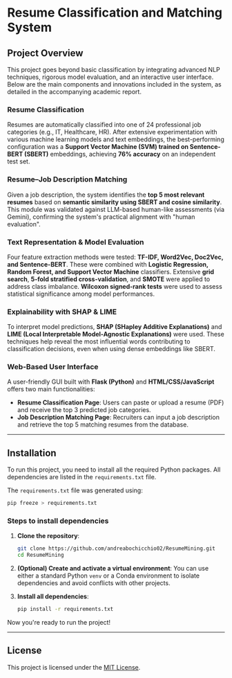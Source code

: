 # Resume Classification and Matching System

## Project Overview

This project goes beyond basic classification by integrating advanced NLP techniques, rigorous model evaluation, and an interactive user interface. Below are the main components and innovations included in the system, as detailed in the accompanying academic report.

### Resume Classification

Resumes are automatically classified into one of 24 professional job categories (e.g., IT, Healthcare, HR). After extensive experimentation with various machine learning models and text embeddings, the best-performing configuration was a **Support Vector Machine (SVM) trained on Sentence-BERT (SBERT)** embeddings, achieving **76% accuracy** on an independent test set.

### Resume–Job Description Matching

Given a job description, the system identifies the **top 5 most relevant resumes** based on **semantic similarity using SBERT and cosine similarity**. This module was validated against LLM-based human-like assessments (via Gemini), confirming the system's practical alignment with "human evaluation".

### Text Representation & Model Evaluation

Four feature extraction methods were tested: **TF-IDF, Word2Vec, Doc2Vec, and Sentence-BERT**. These were combined with **Logistic Regression, Random Forest, and Support Vector Machine** classifiers. Extensive **grid search**, **5-fold stratified cross-validation**, and **SMOTE** were applied to address class imbalance. **Wilcoxon signed-rank tests** were used to assess statistical significance among model performances.

### Explainability with SHAP & LIME

To interpret model predictions, **SHAP (SHapley Additive Explanations)** and **LIME (Local Interpretable Model-Agnostic Explanations)** were used. These techniques help reveal the most influential words contributing to classification decisions, even when using dense embeddings like SBERT.

### Web-Based User Interface

A user-friendly GUI built with **Flask (Python)** and **HTML/CSS/JavaScript** offers two main functionalities:

* **Resume Classification Page**: Users can paste or upload a resume (PDF) and receive the top 3 predicted job categories.
* **Job Description Matching Page**: Recruiters can input a job description and retrieve the top 5 matching resumes from the database.

---

## Installation

To run this project, you need to install all the required Python packages. All dependencies are listed in the `requirements.txt` file.

The `requirements.txt` file was generated using:

```bash
pip freeze > requirements.txt
````

### Steps to install dependencies

1. **Clone the repository**:

   ```bash
   git clone https://github.com/andreabochicchio02/ResumeMining.git
   cd ResumeMining

2. **(Optional) Create and activate a virtual environment**:
    You can use either a standard Python `venv` or a Conda environment to isolate dependencies and avoid conflicts with other projects.

3. **Install all dependencies**:

   ```bash
   pip install -r requirements.txt

Now you're ready to run the project!

---

## License

This project is licensed under the [MIT License](LICENSE).